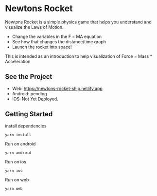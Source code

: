 # Newtons Rocket
Newtons Rocket is a simple physics game that helps you understand and visualize the Laws of Motion.

- Change the variables in the F = MA equation
- See how that changes the distance/time graph
- Launch the rocket into space!

This is intended as an introduction to help visualization of Force = Mass * Acceleration

## See the Project
- Web: https://newtons-rocket-ship.netlify.app
- Android: pending
- IOS: Not Yet Deployed.

## Getting Started

install dependencies
```
yarn install
```

Run on android
```
yarn android
```

Run on ios
```
yarn ios
```

Run on web
```
yarn web
```